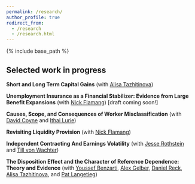 ```yaml
---
permalink: /research/
author_profile: true
redirect_from:
  - /research
  - /research.html
---
```


{% include base_path %}

## Selected work in progress

**Short and Long Term Capital Gains** (with [Alisa Tazhitinova](https://alisatns.weebly.com/))

**Unemployment Insurance as a Financial Stabilizer: Evidence from Large Benefit Expansions** (with [Nick Flamang](https://nickflamang.github.io/))
[draft coming soon!]

**Causes, Scope, and Consequences of Worker Misclassification** (with [David Coyne](https://www.djcoyne.com/home) and [Ithai Lurie](https://sites.google.com/site/ithaizvilurie/))

**Revisiting Liquidity Provision** (with [Nick Flamang](https://nickflamang.github.io/))

**Independent Contracting And Earnings Volatility** (with [Jesse Rothstein](https://eml.berkeley.edu/~jrothst/) and [Till von Wachter](http://www.econ.ucla.edu/tvwachter/))

**The Disposition Effect and the Character of Reference Dependence: Theory and Evidence** (with [Youssef Benzarti](https://www.benzarti.com/), [Alex Gelber](https://users.nber.org/~agelber/), [Daniel Reck](https://www.danreck.com/), [Alisa Tazhitinova](https://alisatns.weebly.com/), and [Pat Langetieg](https://www.nber.org/people/patrick_langetieg))

